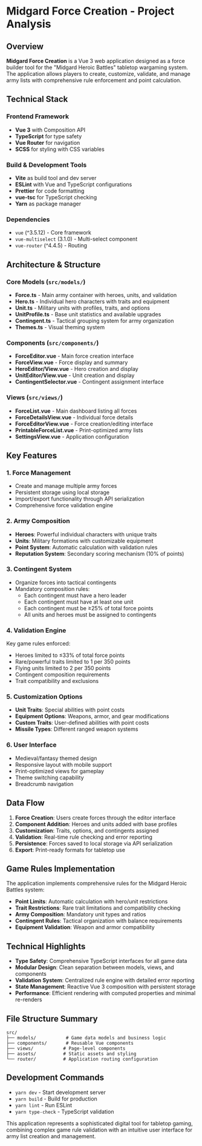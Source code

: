 # Midgard Force Creation - Project Analysis

## Overview

**Midgard Force Creation** is a Vue 3 web application designed as a force builder tool for the "Midgard Heroic Battles" tabletop wargaming system. The application allows players to create, customize, validate, and manage army lists with comprehensive rule enforcement and point calculation.

## Technical Stack

### Frontend Framework
- **Vue 3** with Composition API
- **TypeScript** for type safety
- **Vue Router** for navigation
- **SCSS** for styling with CSS variables

### Build & Development Tools
- **Vite** as build tool and dev server
- **ESLint** with Vue and TypeScript configurations
- **Prettier** for code formatting
- **vue-tsc** for TypeScript checking
- **Yarn** as package manager

### Dependencies
- `vue` (^3.5.12) - Core framework
- `vue-multiselect` (3.1.0) - Multi-select component
- `vue-router` (^4.4.5) - Routing

## Architecture & Structure

### Core Models (`src/models/`)
- **Force.ts** - Main army container with heroes, units, and validation
- **Hero.ts** - Individual hero characters with traits and equipment
- **Unit.ts** - Military units with profiles, traits, and options
- **UnitProfile.ts** - Base unit statistics and available upgrades
- **Contingent.ts** - Tactical grouping system for army organization
- **Themes.ts** - Visual theming system

### Components (`src/components/`)
- **ForceEditor.vue** - Main force creation interface
- **ForceView.vue** - Force display and summary
- **HeroEditor/View.vue** - Hero creation and display
- **UnitEditor/View.vue** - Unit creation and display
- **ContingentSelector.vue** - Contingent assignment interface

### Views (`src/views/`)
- **ForceList.vue** - Main dashboard listing all forces
- **ForceDetailsView.vue** - Individual force details
- **ForceEditorView.vue** - Force creation/editing interface
- **PrintableForceList.vue** - Print-optimized army lists
- **SettingsView.vue** - Application configuration

## Key Features

### 1. Force Management
- Create and manage multiple army forces
- Persistent storage using local storage
- Import/export functionality through API serialization
- Comprehensive force validation engine

### 2. Army Composition
- **Heroes**: Powerful individual characters with unique traits
- **Units**: Military formations with customizable equipment
- **Point System**: Automatic calculation with validation rules
- **Reputation System**: Secondary scoring mechanism (10% of points)

### 3. Contingent System
- Organize forces into tactical contingents
- Mandatory composition rules:
  - Each contingent must have a hero leader
  - Each contingent must have at least one unit
  - Each contingent must be ≥25% of total force points
  - All units and heroes must be assigned to contingents

### 4. Validation Engine
Key game rules enforced:
- Heroes limited to ≤33% of total force points
- Rare/powerful traits limited to 1 per 350 points
- Flying units limited to 2 per 350 points
- Contingent composition requirements
- Trait compatibility and exclusions

### 5. Customization Options
- **Unit Traits**: Special abilities with point costs
- **Equipment Options**: Weapons, armor, and gear modifications
- **Custom Traits**: User-defined abilities with point costs
- **Missile Types**: Different ranged weapon systems

### 6. User Interface
- Medieval/fantasy themed design
- Responsive layout with mobile support
- Print-optimized views for gameplay
- Theme switching capability
- Breadcrumb navigation

## Data Flow

1. **Force Creation**: Users create forces through the editor interface
2. **Component Addition**: Heroes and units added with base profiles
3. **Customization**: Traits, options, and contingents assigned
4. **Validation**: Real-time rule checking and error reporting
5. **Persistence**: Forces saved to local storage via API serialization
6. **Export**: Print-ready formats for tabletop use

## Game Rules Implementation

The application implements comprehensive rules for the Midgard Heroic Battles system:

- **Point Limits**: Automatic calculation with hero/unit restrictions
- **Trait Restrictions**: Rare trait limitations and compatibility checking
- **Army Composition**: Mandatory unit types and ratios
- **Contingent Rules**: Tactical organization with balance requirements
- **Equipment Validation**: Weapon and armor compatibility

## Technical Highlights

- **Type Safety**: Comprehensive TypeScript interfaces for all game data
- **Modular Design**: Clean separation between models, views, and components
- **Validation System**: Centralized rule engine with detailed error reporting
- **State Management**: Reactive Vue 3 composition with persistent storage
- **Performance**: Efficient rendering with computed properties and minimal re-renders

## File Structure Summary

```
src/
├── models/           # Game data models and business logic
├── components/       # Reusable Vue components
├── views/           # Page-level components
├── assets/          # Static assets and styling
└── router/          # Application routing configuration
```

## Development Commands

- `yarn dev` - Start development server
- `yarn build` - Build for production
- `yarn lint` - Run ESLint
- `yarn type-check` - TypeScript validation

This application represents a sophisticated digital tool for tabletop gaming, combining complex game rule validation with an intuitive user interface for army list creation and management.